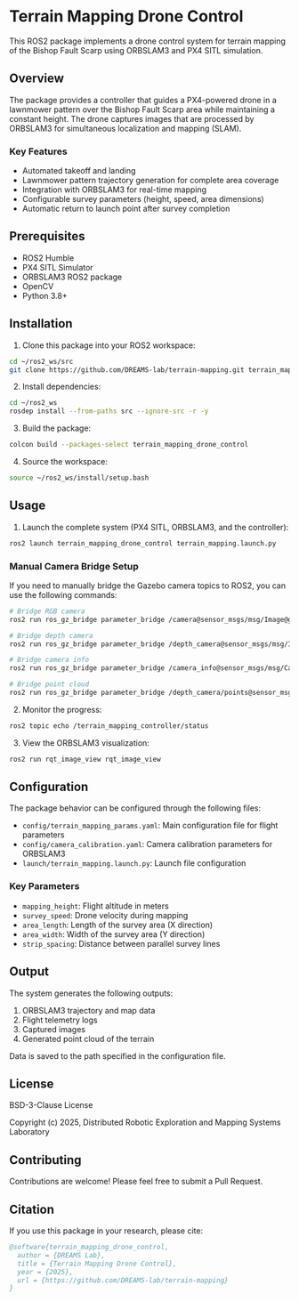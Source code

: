 # Terrain Mapping Drone Control

This ROS2 package implements a drone control system for terrain mapping of the Bishop Fault Scarp using ORBSLAM3 and PX4 SITL simulation.

## Overview

The package provides a controller that guides a PX4-powered drone in a lawnmower pattern over the Bishop Fault Scarp area while maintaining a constant height. The drone captures images that are processed by ORBSLAM3 for simultaneous localization and mapping (SLAM).

### Key Features

- Automated takeoff and landing
- Lawnmower pattern trajectory generation for complete area coverage
- Integration with ORBSLAM3 for real-time mapping
- Configurable survey parameters (height, speed, area dimensions)
- Automatic return to launch point after survey completion

## Prerequisites

- ROS2 Humble
- PX4 SITL Simulator
- ORBSLAM3 ROS2 package
- OpenCV
- Python 3.8+

## Installation

1. Clone this package into your ROS2 workspace:
```bash
cd ~/ros2_ws/src
git clone https://github.com/DREAMS-lab/terrain-mapping.git terrain_mapping_drone_control
```

2. Install dependencies:
```bash
cd ~/ros2_ws
rosdep install --from-paths src --ignore-src -r -y
```

3. Build the package:
```bash
colcon build --packages-select terrain_mapping_drone_control
```

4. Source the workspace:
```bash
source ~/ros2_ws/install/setup.bash
```

## Usage

1. Launch the complete system (PX4 SITL, ORBSLAM3, and the controller):
```bash
ros2 launch terrain_mapping_drone_control terrain_mapping.launch.py
```

### Manual Camera Bridge Setup
If you need to manually bridge the Gazebo camera topics to ROS2, you can use the following commands:
```bash
# Bridge RGB camera
ros2 run ros_gz_bridge parameter_bridge /camera@sensor_msgs/msg/Image@gz.msgs.Image

# Bridge depth camera
ros2 run ros_gz_bridge parameter_bridge /depth_camera@sensor_msgs/msg/Image@gz.msgs.Image

# Bridge camera info
ros2 run ros_gz_bridge parameter_bridge /camera_info@sensor_msgs/msg/CameraInfo@gz.msgs.CameraInfo

# Bridge point cloud
ros2 run ros_gz_bridge parameter_bridge /depth_camera/points@sensor_msgs/msg/PointCloud2@gz.msgs.PointCloud
```

2. Monitor the progress:
```bash
ros2 topic echo /terrain_mapping_controller/status
```

3. View the ORBSLAM3 visualization:
```bash
ros2 run rqt_image_view rqt_image_view
```

## Configuration

The package behavior can be configured through the following files:

- `config/terrain_mapping_params.yaml`: Main configuration file for flight parameters
- `config/camera_calibration.yaml`: Camera calibration parameters for ORBSLAM3
- `launch/terrain_mapping.launch.py`: Launch file configuration

### Key Parameters

- `mapping_height`: Flight altitude in meters
- `survey_speed`: Drone velocity during mapping
- `area_length`: Length of the survey area (X direction)
- `area_width`: Width of the survey area (Y direction)
- `strip_spacing`: Distance between parallel survey lines

## Output

The system generates the following outputs:

1. ORBSLAM3 trajectory and map data
2. Flight telemetry logs
3. Captured images
4. Generated point cloud of the terrain

Data is saved to the path specified in the configuration file.

## License

BSD-3-Clause License

Copyright (c) 2025, Distributed Robotic Exploration and Mapping Systems Laboratory

## Contributing

Contributions are welcome! Please feel free to submit a Pull Request.

## Citation

If you use this package in your research, please cite:

```bibtex
@software{terrain_mapping_drone_control,
  author = {DREAMS Lab},
  title = {Terrain Mapping Drone Control},
  year = {2025},
  url = {https://github.com/DREAMS-lab/terrain-mapping}
}
``` 